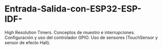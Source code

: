 # Entrada-Salida-con-ESP32-ESP-IDF-
High Resolution Timers. 
Conceptos de muestro e interrupciones.
Configuración y uso del controlador GPIO. 
Uso de sensores (TouchSensor y sensor de efecto Hall).
